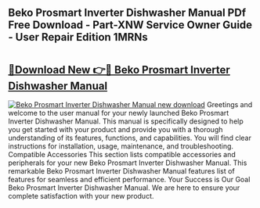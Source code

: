 ## Beko Prosmart Inverter Dishwasher Manual PDf Free Download - Part-XNW Service Owner Guide - User Repair Edition 1MRNs

# <h2><a href="http://cf19569.oget.top/?id=Beko+Prosmart+Inverter+Dishwasher+Manual">🔗Download New 👉🔴 Beko Prosmart Inverter Dishwasher Manual</a></h2>

[![Beko Prosmart Inverter Dishwasher Manual new download](https://i.imgur.com/5g1atiW.png)](http://cf19569.oget.top/?id=Beko+Prosmart+Inverter+Dishwasher+Manual)
Greetings and welcome to the user manual for your newly launched Beko Prosmart Inverter Dishwasher Manual. This manual is specifically designed to help you get started with your product and provide you with a thorough understanding of its features, functions, and capabilities. You will find clear instructions for installation, usage, maintenance, and troubleshooting. Compatible Accessories This section lists compatible accessories and peripherals for your new Beko Prosmart Inverter Dishwasher Manual. This remarkable Beko Prosmart Inverter Dishwasher Manual features list of features for seamless and efficient performance. Your Success is Our Goal Beko Prosmart Inverter Dishwasher Manual. We are here to ensure your complete satisfaction with your new product.
